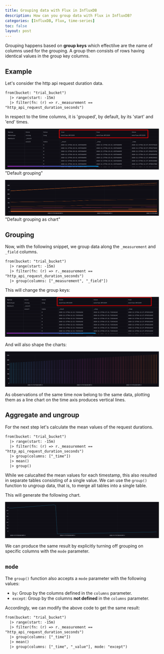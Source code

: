 ```yaml
---
title: Grouping data with Flux in InfluxDB
description: How can you group data with Flux in InfluxDB?
categories: [InfluxDB, Flux, time-series]
toc: false
layout: post
---
```


Grouping happens based on **group keys** which effectilve are the name of columns used for the grouping. A group then consists of rows having identical values in the group key columns.

## Example

Let's consider the http api request duration data.

```flux
from(bucket: "trial_bucket")
  |> range(start: -15m)
  |> filter(fn: (r) => r._measurement == "http_api_request_duration_seconds")
```

In respect to the time columns, it is 'grouped', by default, by its 'start' and 'end' times.

![default grouping](/images/influxdb/influxdb-group-default-data.png) "Default grouping"

![default chart](/images/influxdb/influxdb-group-default-chart.png) "Default grouping as chart"

## Grouping

Now, with the following snippet, we group data along the `_measurement` and `_field` columns.

```flux
from(bucket: "trial_bucket")
  |> range(start: -15m)
  |> filter(fn: (r) => r._measurement == "http_api_request_duration_seconds")
  |> group(columns: ["_measurement", "_field"])
```

This will change the group keys:

![grouped keys](/images/influxdb/influxdb-group-time-data.png)

And will also shape the charts:

![grouped by time chart](/images/influxdb/influxdb-group-time-chart.png)

As observations of the same time now belong to the same data, plotting them as a line chart on the time axis produces vertical lines.

## Aggregate and ungroup

For the next step let's calculate the mean values of the request durations.

```flux
from(bucket: "trial_bucket")
  |> range(start: -15m)
  |> filter(fn: (r) => r._measurement == "http_api_request_duration_seconds")
  |> group(columns: ["_time"])
  |> mean()
  |> group()  
```

While we calucalted the mean values for each timestamp, this also resulted in separate tables consisting of a single value. We can use the `group()` function to ungroup data, that is, to merge all tables into a single table.

This will generate the following chart.

![mean data](/images/influxdb/influxdb-group-degroup-chart.png)

We can produce the same result by explicitly turning off grouping on specific columns with the `mode` parameter.

## `mode`

The `group()` function also accepts a `mode` parameter with the following values:

- `by`: Group by the columns defined in the `columns` parameter.
- `except`: Group by the columns **not defined** in the `columns` parameter.

Accordingly, we can modify the above code to get the same result:

```flux
from(bucket: "trial_bucket")
  |> range(start: -15m)
  |> filter(fn: (r) => r._measurement == "http_api_request_duration_seconds")
  |> group(columns: ["_time"])
  |> mean()
  |> group(columns: ["_time", "_value"], mode: "except")
```
